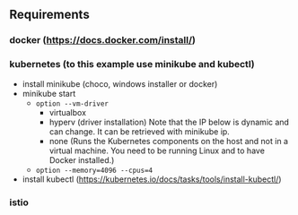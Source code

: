 ## Requirements

### docker (https://docs.docker.com/install/)

### kubernetes (to this example use minikube and kubectl)
- install minikube (choco, windows installer or docker)
- minikube start
  - `option --vm-driver`
    - virtualbox
    - hyperv (driver installation) Note that the IP below is dynamic and can change. It can be retrieved with minikube ip.
    - none (Runs the Kubernetes components on the host and not in a virtual machine. You need to be running Linux and to have Docker installed.)
  - `option --memory=4096 --cpus=4`
- install kubectl (https://kubernetes.io/docs/tasks/tools/install-kubectl/)

### istio

